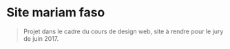 # Site mariam faso 
> Projet dans le cadre du cours de design web, site à rendre pour le jury de juin 2017.